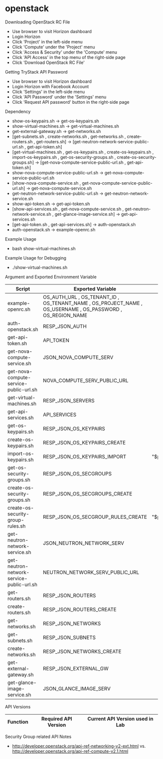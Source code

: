 # openstack

Downloading OpenStack RC File
- Use browser to visit Horizon dashboard
- Login Horizon
- Click 'Project' in the left-side menu
- Click 'Compute' under the 'Project' menu
- Click 'Access & Security' under the 'Compute' menu
- Click 'API Access' in the top menu of the right-side page
- Click 'Download OpenStack RC File'

Getting TryStack API Password
- Use browser to visit Horizon dashboard
- Login Horizon with Facebook Account
- Click 'Settings' in the left-side menu
- Click 'API Password' under the 'Settings' menu
- Click 'Request API password' button in the right-side page

Dependency
- show-os-keypairs.sh -> get-os-keypairs.sh
- show-virtual-machines.sh -> get-virtual-machines.sh
- get-external-gateway.sh -> get-networks.sh
- [get-subnets.sh , create-networks.sh , get-networks.sh , create-routers.sh , get-routers.sh] -> [get-neutron-network-service-public-url.sh , get-api-token.sh]
- [get-virtual-machines.sh , get-os-keypairs.sh , create-os-keypairs.sh , import-os-keypairs.sh , get-os-security-groups.sh , create-os-security-groups.sh] -> [get-nova-compute-service-public-url.sh , get-api-token.sh]
- show-nova-compute-service-public-url.sh -> get-nova-compute-service-public-url.sh
- [show-nova-compute-service.sh , get-nova-compute-service-public-url.sh] -> get-nova-compute-service.sh
- get-neutron-network-service-public-url.sh -> get-neutron-network-service.sh
- show-api-token.sh -> get-api-token.sh
- [show-api-services.sh , get-nova-compute-service.sh , get-neutron-network-service.sh , get-glance-image-service.sh] -> get-api-services.sh
- [get-api-token.sh , get-api-services.sh] -> auth-openstack.sh
- auth-openstack.sh -> example-openrc.sh
 
Example Usage
- bash show-virtual-machines.sh

Example Usage for Debugging
- ./show-virtual-machines.sh

Argument and Exported Environment Variable

| Script  | Exported Variable | Argument |
| ------------- | ------------- | ------------- |
| example-openrc.sh  | OS_AUTH_URL , OS_TENANT_ID , OS_TENANT_NAME , OS_PROJECT_NAME , OS_USERNAME , OS_PASSWORD , OS_REGION_NAME  |  |
| auth-openstack.sh  | RESP_JSON_AUTH  |  |
| get-api-token.sh  | API_TOKEN  |  |
| get-nova-compute-service.sh  | JSON_NOVA_COMPUTE_SERV  |  |
| get-nova-compute-service-public-url.sh  | NOVA_COMPUTE_SERV_PUBLIC_URL  |  |
| get-virtual-machines.sh  | RESP_JSON_SERVERS  |  |
| get-api-services.sh  | API_SERVICES  |  |
| get-os-keypairs.sh  | RESP_JSON_OS_KEYPAIRS  |  |
| create-os-keypairs.sh  | RESP_JSON_OS_KEYPAIRS_CREATE  |  |
| import-os-keypairs.sh  | RESP_JSON_OS_KEYPAIRS_IMPORT  | "$public_sshkey_content"  |
| get-os-security-groups.sh  | RESP_JSON_OS_SECGROUPS  |  |
| create-os-security-groups.sh  | RESP_JSON_OS_SECGROUPS_CREATE  |  |
| create-os-security-group-rules.sh  | RESP_JSON_OS_SECGROUP_RULES_CREATE  | "$parent_secgroup_id"  |
| get-neutron-network-service.sh  | JSON_NEUTRON_NETWORK_SERV  |  |
| get-neutron-network-service-public-url.sh  | NEUTRON_NETWORK_SERV_PUBLIC_URL  |  |
| get-routers.sh  | RESP_JSON_ROUTERS  |  |
| create-routers.sh  | RESP_JSON_ROUTERS_CREATE  |  |
| get-networks.sh  | RESP_JSON_NETWORKS  |  |
| get-subnets.sh  | RESP_JSON_SUBNETS  |  |
| create-networks.sh  | RESP_JSON_NETWORKS_CREATE  |  |
| get-external-gateway.sh  | RESP_JSON_EXTERNAL_GW  |  |
| get-glance-image-service.sh  | JSON_GLANCE_IMAGE_SERV  |  |

API Versions

| Function  | Required API Version  | Current API Version used in Lab |
| ------------- | ------------- | ------------- |

Security Group related API Notes
- http://developer.openstack.org/api-ref-networking-v2-ext.html vs. http://developer.openstack.org/api-ref-compute-v2.1.html

